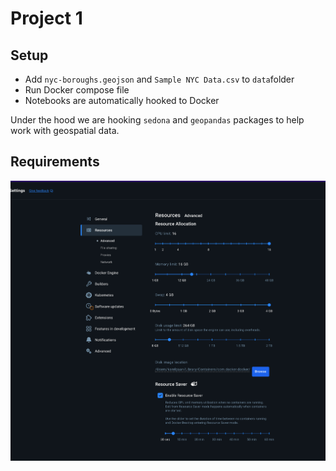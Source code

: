# Project 1

## Setup

* Add `nyc-boroughs.geojson` and `Sample NYC Data.csv` to `data`folder
* Run Docker compose file
* Notebooks are automatically hooked to Docker

Under the hood we are hooking `sedona` and `geopandas` packages to help work with geospatial data.

## Requirements
![Screenshot 2025-03-08 at 20.02.45.png](Screenshot%202025-03-08%20at%2020.02.45.png)